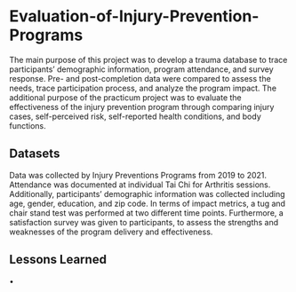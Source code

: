 # Evaluation-of-Injury-Prevention-Programs

The main purpose of this project was to develop a trauma database to trace participants’ demographic information, program attendance, and survey response. Pre- and post-completion data were compared to assess the needs, trace participation process, and analyze the program impact. The additional purpose of the practicum project was to evaluate the effectiveness of the injury prevention program through comparing injury cases, self-perceived risk, self-reported health conditions, and body functions. 

## Datasets

Data was collected by Injury Preventions Programs from 2019 to 2021. Attendance
was documented at individual Tai Chi for Arthritis sessions. Additionally, participants’ demographic information
was collected including age, gender, education, and zip code. In terms of impact metrics, a tug
and chair stand test was performed at two different time points. Furthermore, a satisfaction
survey was given to participants, to assess the strengths and weaknesses of the program delivery
and effectiveness.

## Lessons Learned

•	
